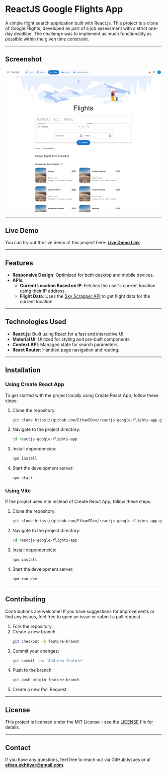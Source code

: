 # ReactJS Google Flights App

A simple flight search application built with React.js. This project is a clone of Google Flights, developed as part of a job assessment with a strict one-day deadline. The challenge was to implement as much functionality as possible within the given time constraint.

---

## **Screenshot**

![Google Flight Screenshot](./screenshot.png)

---

## **Live Demo**

You can try out the live demo of this project here: **[Live Demo Link](https://reactjs-google-flights-app.vercel.app/)**

---

## **Features**

- **Responsive Design**: Optimized for both desktop and mobile devices.
- **APIs**:
  - **Current Location Based on IP**: Fetches the user's current location using their IP address.
  - **Flight Data**: Uses the [Sky Scrapper API](https://rapidapi.com/apiheya/api/sky-scrapper) to get flight data for the current location.
  
---

## **Technologies Used**

- **React.js**: Built using React for a fast and interactive UI.
- **Material UI**: Utilized for styling and pre-built components.
- **Context API**: Managed state for search parameters.
- **React Router**: Handled page navigation and routing.

---

## **Installation**

### **Using Create React App**

To get started with the project locally using Create React App, follow these steps:

1. Clone the repository:
   ```sh
   git clone https://github.com/EthanEDev/reactjs-google-flights-app.git
   ```
2. Navigate to the project directory:
   ```sh
   cd reactjs-google-flights-app
   ```
3. Install dependencies:
   ```sh
   npm install
   ```
4. Start the development server:
   ```sh
   npm start
   ```

### **Using Vite**

If the project uses Vite instead of Create React App, follow these steps:

1. Clone the repository:
   ```sh
   git clone https://github.com/EthanEDev/reactjs-google-flights-app.git
   ```
2. Navigate to the project directory:
   ```sh
   cd reactjs-google-flights-app
   ```
3. Install dependencies:
   ```sh
   npm install
   ```
4. Start the development server:
   ```sh
   npm run dev
   ```

---

## **Contributing**

Contributions are welcome! If you have suggestions for improvements or find any issues, feel free to open an issue or submit a pull request.

1. Fork the repository.
2. Create a new branch:
   ```sh
   git checkout -b feature-branch
   ```
3. Commit your changes:
   ```sh
   git commit -am 'Add new feature'
   ```
4. Push to the branch:
   ```sh
   git push origin feature-branch
   ```
5. Create a new Pull Request.

---

## **License**

This project is licensed under the MIT License - see the [LICENSE](LICENSE) file for details.

---

## **Contact**

If you have any questions, feel free to reach out via GitHub issues or at **ethan.ekhtiyar@gmail.com**.

